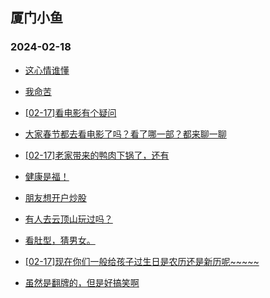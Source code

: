## 厦门小鱼 
### 2024-02-18

+ [这心情谁懂](http://bbs.xmfish.com/read-htm-tid-18146684.html)

+ [我命苦](http://bbs.xmfish.com/read-htm-tid-18146861.html)

+ [[02-17]看电影有个疑问](http://bbs.xmfish.com/read-htm-tid-18146854.html)

+ [大家春节都去看电影了吗？看了哪一部？都来聊一聊](http://bbs.xmfish.com/read-htm-tid-18146712.html)

+ [[02-17]老家带来的鸭肉下锅了，还有](http://bbs.xmfish.com/read-htm-tid-18146852.html)

+ [健康是福！](http://bbs.xmfish.com/read-htm-tid-18146702.html)

+ [朋友想开户炒股](http://bbs.xmfish.com/read-htm-tid-18146765.html)

+ [有人去云顶山玩过吗？](http://bbs.xmfish.com/read-htm-tid-18146700.html)

+ [看肚型，猜男女。](http://bbs.xmfish.com/read-htm-tid-18146972.html)

+ [[02-17]现在你们一般给孩子过生日是农历还是新历呢~~~~~](http://bbs.xmfish.com/read-htm-tid-18146869.html)

+ [虽然是翻牌的，但是好搞笑啊](http://bbs.xmfish.com/read-htm-tid-18146958.html)

